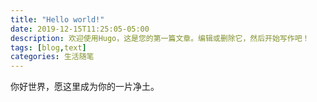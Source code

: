 ```yaml
---
title: "Hello world!"
date: 2019-12-15T11:25:05-05:00
description: 欢迎使用Hugo，这是您的第一篇文章。编辑或删除它，然后开始写作吧！
tags: [blog,text]
categories: 生活随笔
---
```


你好世界，愿这里成为你的一片净土。

